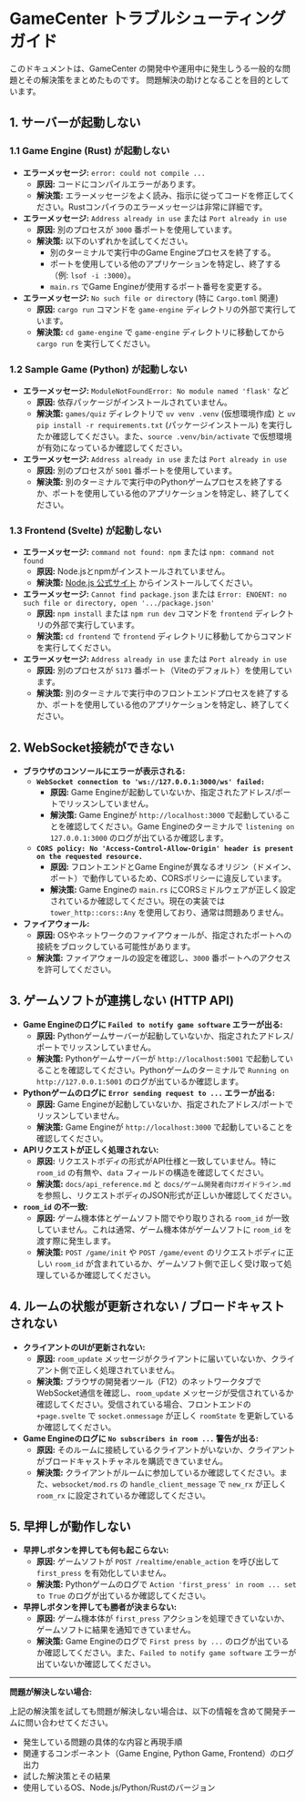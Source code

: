 # GameCenter トラブルシューティングガイド

このドキュメントは、GameCenter の開発中や運用中に発生しうる一般的な問題とその解決策をまとめたものです。
問題解決の助けとなることを目的としています。

## 1. サーバーが起動しない

### 1.1 Game Engine (Rust) が起動しない

- **エラーメッセージ:** `error: could not compile ...`
  - **原因:** コードにコンパイルエラーがあります。
  - **解決策:** エラーメッセージをよく読み、指示に従ってコードを修正してください。Rustコンパイラのエラーメッセージは非常に詳細です。
- **エラーメッセージ:** `Address already in use` または `Port already in use`
  - **原因:** 別のプロセスが `3000` 番ポートを使用しています。
  - **解決策:** 以下のいずれかを試してください。
    - 別のターミナルで実行中のGame Engineプロセスを終了する。
    - ポートを使用している他のアプリケーションを特定し、終了する（例: `lsof -i :3000`）。
    - `main.rs` でGame Engineが使用するポート番号を変更する。
- **エラーメッセージ:** `No such file or directory` (特に `Cargo.toml` 関連)
  - **原因:** `cargo run` コマンドを `game-engine` ディレクトリの外部で実行しています。
  - **解決策:** `cd game-engine` で `game-engine` ディレクトリに移動してから `cargo run` を実行してください。

### 1.2 Sample Game (Python) が起動しない

- **エラーメッセージ:** `ModuleNotFoundError: No module named 'flask'` など
  - **原因:** 依存パッケージがインストールされていません。
  - **解決策:** `games/quiz` ディレクトリで `uv venv .venv` (仮想環境作成) と `uv pip install -r requirements.txt` (パッケージインストール) を実行したか確認してください。また、`source .venv/bin/activate` で仮想環境が有効になっているか確認してください。
- **エラーメッセージ:** `Address already in use` または `Port already in use`
  - **原因:** 別のプロセスが `5001` 番ポートを使用しています。
  - **解決策:** 別のターミナルで実行中のPythonゲームプロセスを終了するか、ポートを使用している他のアプリケーションを特定し、終了してください。

### 1.3 Frontend (Svelte) が起動しない

- **エラーメッセージ:** `command not found: npm` または `npm: command not found`
  - **原因:** Node.jsとnpmがインストールされていません。
  - **解決策:** [Node.js 公式サイト](https://nodejs.org/) からインストールしてください。
- **エラーメッセージ:** `Cannot find package.json` または `Error: ENOENT: no such file or directory, open '.../package.json'`
  - **原因:** `npm install` または `npm run dev` コマンドを `frontend` ディレクトリの外部で実行しています。
  - **解決策:** `cd frontend` で `frontend` ディレクトリに移動してからコマンドを実行してください。
- **エラーメッセージ:** `Address already in use` または `Port already in use`
  - **原因:** 別のプロセスが `5173` 番ポート（Viteのデフォルト）を使用しています。
  - **解決策:** 別のターミナルで実行中のフロントエンドプロセスを終了するか、ポートを使用している他のアプリケーションを特定し、終了してください。

## 2. WebSocket接続ができない

- **ブラウザのコンソールにエラーが表示される:**
  - **`WebSocket connection to 'ws://127.0.0.1:3000/ws' failed:`**
    - **原因:** Game Engineが起動していないか、指定されたアドレス/ポートでリッスンしていません。
    - **解決策:** Game Engineが `http://localhost:3000` で起動していることを確認してください。Game Engineのターミナルで `listening on 127.0.0.1:3000` のログが出ているか確認します。
  - **`CORS policy: No 'Access-Control-Allow-Origin' header is present on the requested resource.`**
    - **原因:** フロントエンドとGame Engineが異なるオリジン（ドメイン、ポート）で動作しているため、CORSポリシーに違反しています。
    - **解決策:** Game Engineの `main.rs` にCORSミドルウェアが正しく設定されているか確認してください。現在の実装では `tower_http::cors::Any` を使用しており、通常は問題ありません。
- **ファイアウォール:**
  - **原因:** OSやネットワークのファイアウォールが、指定されたポートへの接続をブロックしている可能性があります。
  - **解決策:** ファイアウォールの設定を確認し、`3000` 番ポートへのアクセスを許可してください。

## 3. ゲームソフトが連携しない (HTTP API)

- **Game Engineのログに `Failed to notify game software` エラーが出る:**
  - **原因:** Pythonゲームサーバーが起動していないか、指定されたアドレス/ポートでリッスンしていません。
  - **解決策:** Pythonゲームサーバーが `http://localhost:5001` で起動していることを確認してください。Pythonゲームのターミナルで `Running on http://127.0.0.1:5001` のログが出ているか確認します。
- **Pythonゲームのログに `Error sending request to ...` エラーが出る:**
  - **原因:** Game Engineが起動していないか、指定されたアドレス/ポートでリッスンしていません。
  - **解決策:** Game Engineが `http://localhost:3000` で起動していることを確認してください。
- **APIリクエストが正しく処理されない:**
  - **原因:** リクエストボディの形式がAPI仕様と一致していません。特に `room_id` の有無や、`data` フィールドの構造を確認してください。
  - **解決策:** `docs/api_reference.md` と `docs/ゲーム開発者向けガイドライン.md` を参照し、リクエストボディのJSON形式が正しいか確認してください。
- **`room_id` の不一致:**
  - **原因:** ゲーム機本体とゲームソフト間でやり取りされる `room_id` が一致していません。これは通常、ゲーム機本体がゲームソフトに `room_id` を渡す際に発生します。
  - **解決策:** `POST /game/init` や `POST /game/event` のリクエストボディに正しい `room_id` が含まれているか、ゲームソフト側で正しく受け取って処理しているか確認してください。

## 4. ルームの状態が更新されない / ブロードキャストされない

- **クライアントのUIが更新されない:**
  - **原因:** `room_update` メッセージがクライアントに届いていないか、クライアント側で正しく処理されていません。
  - **解決策:** ブラウザの開発者ツール（F12）のネットワークタブでWebSocket通信を確認し、`room_update` メッセージが受信されているか確認してください。受信されている場合、フロントエンドの `+page.svelte` で `socket.onmessage` が正しく `roomState` を更新しているか確認してください。
- **Game Engineのログに `No subscribers in room ...` 警告が出る:**
  - **原因:** そのルームに接続しているクライアントがいないか、クライアントがブロードキャストチャネルを購読できていません。
  - **解決策:** クライアントがルームに参加しているか確認してください。また、`websocket/mod.rs` の `handle_client_message` で `new_rx` が正しく `room_rx` に設定されているか確認してください。

## 5. 早押しが動作しない

- **早押しボタンを押しても何も起こらない:**
  - **原因:** ゲームソフトが `POST /realtime/enable_action` を呼び出して `first_press` を有効化していません。
  - **解決策:** Pythonゲームのログで `Action 'first_press' in room ... set to True` のログが出ているか確認してください。
- **早押しボタンを押しても勝者が決まらない:**
  - **原因:** ゲーム機本体が `first_press` アクションを処理できていないか、ゲームソフトに結果を通知できていません。
  - **解決策:** Game Engineのログで `First press by ...` のログが出ているか確認してください。また、`Failed to notify game software` エラーが出ていないか確認してください。

---

**問題が解決しない場合:**

上記の解決策を試しても問題が解決しない場合は、以下の情報を含めて開発チームに問い合わせてください。

- 発生している問題の具体的な内容と再現手順
- 関連するコンポーネント（Game Engine, Python Game, Frontend）のログ出力
- 試した解決策とその結果
- 使用しているOS、Node.js/Python/Rustのバージョン